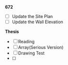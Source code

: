 **672**
- [ ] Update the Site Plan
- [ ] Update the Wall Elevation

**Thesis**
- [ ] Reading
- [ ] Array(Serious Version)
- [ ] Drawing Test
- [ ] 
